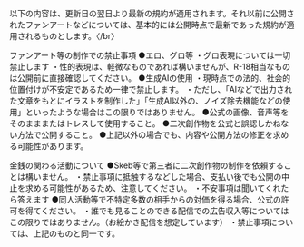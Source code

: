 以下の内容は、更新日の翌日より最新の規約が適用されます。それ以前に公開されたファンアートなどについては、基本的には公開時点で最新であった規約が適用されるものとします。〈/br〉

ファンアート等の制作での禁止事項
●エロ、グロ等
 ・グロ表現については一切禁止します
 ・性的表現は、軽微なものであれば構いませんが、R-18相当なものは公開前に直接確認してください。
●生成AIの使用
 ・現時点での法的、社会的位置付けが不安定であるため一律で禁止します。
 ・ただし、「AIなどで出力された文章をもとにイラストを制作した」「生成AI以外の、ノイズ除去機能などの使用」といったような場合はこの限りではありません。
●公式の画像、音声等をそのまままたはトレスして使用すること。
●二次創作物を公式と誤認しかねない方法で公開すること。
●上記以外の場合でも、内容や公開方法の修正を求める可能性があります。

金銭の関わる活動について
●Skeb等で第三者に二次創作物の制作を依頼することは構いません。
 ・禁止事項に抵触するなどした場合、支払い後でも公開の中止を求める可能性があるため、注意してください。
 ・不安事項は聞いてくれたら答えます
●同人活動等で不特定多数の相手からの対価を得る場合、公式の許可を得てください。
 ・誰でも見ることのできる配信での広告収入等についてはこの限りではありません。（お絵かき配信を想定しています）
 ・禁止事項については、上記のものと同一です。
